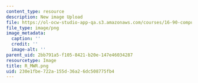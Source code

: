 ```yaml
---
content_type: resource
description: New image Upload
file: https://ol-ocw-studio-app-qa.s3.amazonaws.com/courses/16-90-computational-methods-in-aerospace-engineering-spring-2014/230e1fbe722a155d36a26dc508775fb4_R_MWR.png
file_type: image/png
image_metadata:
  caption: ''
  credit: ''
  image-alt: ''
parent_uid: 2bb791a5-f105-8421-b20e-147e46034287
resourcetype: Image
title: R_MWR.png
uid: 230e1fbe-722a-155d-36a2-6dc508775fb4
---
```

